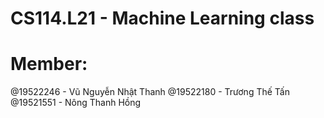 # CS114.L21 - Machine Learning class
# Member:
  @19522246 - Vũ Nguyễn Nhật Thanh
  @19522180 - Trương Thế Tấn
  @19521551 - Nông Thanh Hồng
